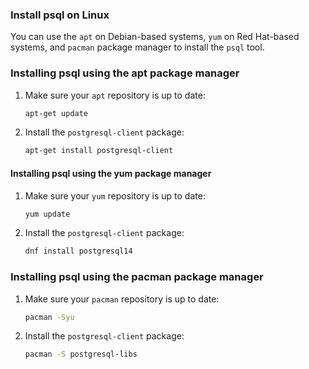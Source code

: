 ### Install psql on Linux

You can use the `apt` on Debian-based systems, `yum` on Red Hat-based systems,
and `pacman` package manager to install the `psql` tool.

<Tabs label="install psql">

<Tab title="Debian">

<procedure>

### Installing psql using the apt package manager

1.  Make sure your `apt` repository is up to date:

    ```bash
    apt-get update
    ```

1.  Install the `postgresql-client` package:

    ```bash
    apt-get install postgresql-client
    ```

</procedure>

</Tab>

<Tab title="Red Hat">

<procedure>

#### Installing psql using the yum package manager

1.  Make sure your `yum` repository is up to date:

    ```bash
    yum update
    ```

1.  Install the `postgresql-client` package:

    ```bash
    dnf install postgresql14
    ```

</procedure>

</Tab>

<Tab title="ArchLinux">

<procedure>

### Installing psql using the pacman package manager

1.  Make sure your `pacman` repository is up to date:

    ```bash
    pacman -Syu
    ```

1.  Install the `postgresql-client` package:

    ```bash
    pacman -S postgresql-libs
    ```

</procedure>

</Tab>

</Tabs>
